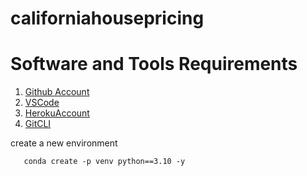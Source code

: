 # californiahousepricing

# Software and Tools Requirements
1. [Github Account](https://github.com)
2. [VSCode](https://code.visualstudio.com/)
3. [HerokuAccount](https://heroku.com)
4. [GitCLI](https://git-scm.com/book/en/v2/Getting-Started-The-Command-Line)


create a new environment
```
   conda create -p venv python==3.10 -y
```